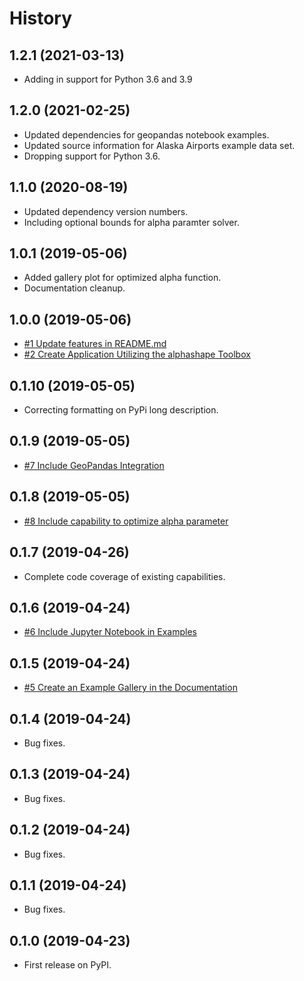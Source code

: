 # History

## 1.2.1 (2021-03-13)

* Adding in support for Python 3.6 and 3.9

## 1.2.0 (2021-02-25)

* Updated dependencies for geopandas notebook examples.
* Updated source information for Alaska Airports example data set.
* Dropping support for Python 3.6.

## 1.1.0 (2020-08-19)

* Updated dependency version numbers.
* Including optional bounds for alpha paramter solver.

## 1.0.1 (2019-05-06)

* Added gallery plot for optimized alpha function.
* Documentation cleanup.

## 1.0.0 (2019-05-06)

* [#1 Update features in README.md](https://github.com/bellockk/alphashape/issues/1)
* [#2 Create Application Utilizing the alphashape Toolbox](https://github.com/bellockk/alphashape/issues/2)

## 0.1.10 (2019-05-05)

* Correcting formatting on PyPi long description.

## 0.1.9 (2019-05-05)

* [#7 Include GeoPandas Integration](https://github.com/bellockk/alphashape/issues/7)

## 0.1.8 (2019-05-05)

* [#8 Include capability to optimize alpha parameter](https://github.com/bellockk/alphashape/issues/8)

## 0.1.7 (2019-04-26)

* Complete code coverage of existing capabilities.

## 0.1.6 (2019-04-24)

* [#6 Include Jupyter Notebook in Examples](https://github.com/bellockk/alphashape/issues/6)

## 0.1.5 (2019-04-24)

* [#5 Create an Example Gallery in the Documentation](https://github.com/bellockk/alphashape/issues/5)

## 0.1.4 (2019-04-24)

* Bug fixes.

## 0.1.3 (2019-04-24)

* Bug fixes.

## 0.1.2 (2019-04-24)

* Bug fixes.

## 0.1.1 (2019-04-24)

* Bug fixes.

## 0.1.0 (2019-04-23)

* First release on PyPI.
